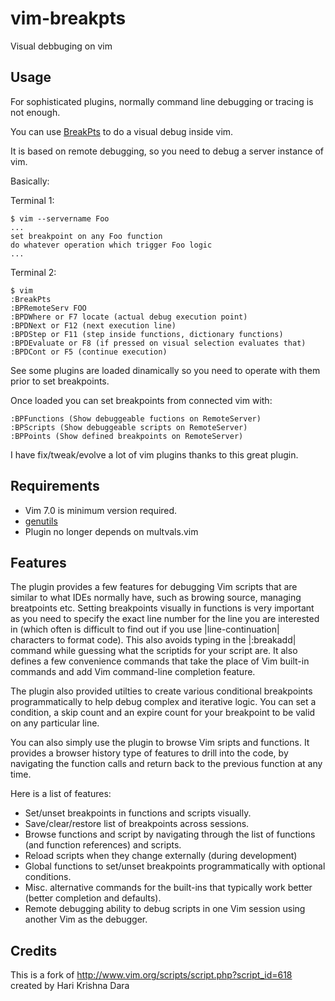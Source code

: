 # vim-breakpts

Visual debbuging on vim

## Usage

For sophisticated plugins, normally command line debugging or tracing is not enough.

You can use [BreakPts](https://github.com/albfan/vim-breakpts) to do a visual debug inside vim.

It is based on remote debugging, so you need to debug a server instance of vim.

Basically:

Terminal 1:

    $ vim --servername Foo
    ...
    set breakpoint on any Foo function
    do whatever operation which trigger Foo logic
    ...

Terminal 2:

    $ vim
    :BreakPts
    :BPRemoteServ FOO
    :BPDWhere or F7 locate (actual debug execution point)
    :BPDNext or F12 (next execution line)
    :BPDStep or F11 (step inside functions, dictionary functions)
    :BPDEvaluate or F8 (if pressed on visual selection evaluates that)
    :BPDCont or F5 (continue execution)

See some plugins are loaded dinamically so you need to operate with them prior to set breakpoints.

Once loaded you can set breakpoints from connected vim with:

    :BPFunctions (Show debuggeable fuctions on RemoteServer)
    :BPScripts (Show debuggeable scripts on RemoteServer)
    :BPPoints (Show defined breakpoints on RemoteServer)

I have fix/tweak/evolve a lot of vim plugins thanks to this great plugin.

## Requirements

- Vim 7.0 is minimum version required.
- [genutils](https://github.com/vim-scripts/genutils)
- Plugin no longer depends on multvals.vim

## Features

The plugin provides a few features for debugging Vim scripts that are similar to what IDEs normally have, such as browing source, managing breatpoints etc.  Setting breakpoints visually in functions is very important as you need to specify the exact line number for the line you are interested in (which often is difficult to find out if you use |line-continuation| characters to format code). This also avoids typing in the |:breakadd| command while guessing what the scriptids for your script are. It also defines a few convenience commands that take the place of Vim built-in commands and add Vim command-line completion feature.

The plugin also provided utilties to create various conditional breakpoints programmatically to help debug complex and iterative logic. You can set a condition, a skip count and an expire count for your breakpoint to be valid on any particular line.

You can also simply use the plugin to browse Vim sripts and functions. It provides a browser history type of features to drill into the code, by navigating the function calls and return back to the previous function at any time.

Here is a list of features:

 - Set/unset breakpoints in functions and scripts visually.
 - Save/clear/restore list of breakpoints across sessions.
 - Browse functions and script by navigating through the list of functions (and function references) and scripts.
 - Reload scripts when they change externally (during development)
 - Global functions to set/unset breakpoints programmatically with optional conditions.
 - Misc. alternative commands for the built-ins that typically work better (better completion and defaults).
 - Remote debugging ability to debug scripts in one Vim session using another Vim as the debugger.

## Credits

This is a fork of http://www.vim.org/scripts/script.php?script_id=618 created by Hari Krishna Dara

